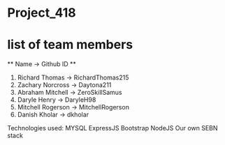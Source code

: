 # Project_418
# list of team members
** Name -> Github ID ** 
1. Richard Thomas -> RichardThomas215
2. Zachary Norcross -> Daytona211
3. Abraham Mitchell -> ZeroSkillSamus
4. Daryle Henry -> DaryleH98
5. Mitchell Rogerson -> MitchellRogerson
6. Danish Kholar -> dkholar

Technologies used:
 MYSQL
 ExpressJS
 Bootstrap
 NodeJS
 Our own SEBN stack

